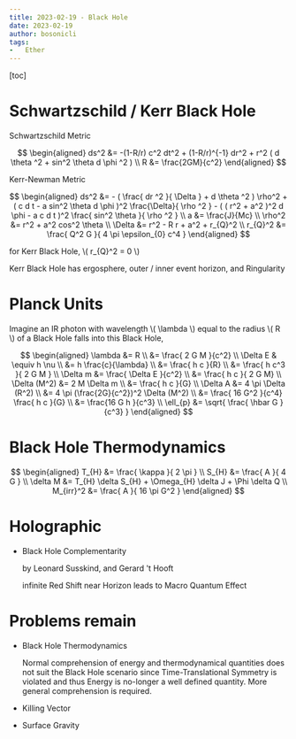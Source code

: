 ```yaml
---
title: 2023-02-19 - Black Hole
date: 2023-02-19
author: bosonicli
tags:
-   Ether
---
```


[toc]

# Schwartzschild / Kerr Black Hole

Schwartzschild Metric

$$
\begin{aligned}
    ds^2 &= -(1-R/r) c^2 dt^2 + (1-R/r)^{-1} dr^2 + r^2 ( d \theta ^2 + sin^2 \theta d \phi ^2 )    \\
    R &= \frac{2GM}{c^2}
\end{aligned}
$$

Kerr-Newman Metric

$$
\begin{aligned}
    ds^2 &= - ( \frac{ dr ^2 }{ \Delta } + d \theta ^2 ) \rho^2 + ( c d t - a sin^2 \theta d \phi )^2 \frac{\Delta}{ \rho ^2 } - ( ( r^2 + a^2 )^2 d \phi - a c d t )^2 \frac{ sin^2 \theta }{ \rho ^2 }    \\
    a &= \frac{J}{Mc}   \\
    \rho^2 &= r^2 + a^2 cos^2 \theta    \\
    \Delta &= r^2 - R r + a^2 + r_{Q}^2 \\
    r_{Q}^2 &= \frac{ Q^2 G }{ 4 \pi \epsilon_{0} c^4 }
\end{aligned}
$$

for Kerr Black Hole, \\( r_{Q}^2 = 0 \\)

Kerr Black Hole has ergosphere, outer / inner event horizon, and Ringularity

# Planck Units

Imagine an IR photon with wavelength \\( \lambda \\) equal to the radius \\( R \\) of a Black Hole falls into this Black Hole,

$$
\begin{aligned}
    \lambda &= R    \\
    &= \frac{ 2 G M }{c^2}  \\
    \Delta E & \equiv h \nu   \\
    &= h \frac{c}{\lambda}    \\
    &= \frac{ h c }{R}  \\
    &= \frac{ h c^3 }{ 2 G M }   \\
    \Delta m &= \frac{ \Delta E }{c^2}  \\
    &= \frac{ h c }{ 2 G M} \\
    \Delta (M^2) &= 2 M \Delta m  \\
    &= \frac{ h c }{G} \\
    \Delta A &= 4 \pi \Delta (R^2)  \\
    &= 4 \pi (\frac{2G}{c^2})^2 \Delta (M^2)    \\
    &= \frac{ 16 G^2 }{c^4} \frac{ h c }{G} \\
    &= \frac{16 G h }{c^3}  \\
    \ell_{p} &= \sqrt{ \frac{ \hbar G }{c^3} }
\end{aligned}
$$

# Black Hole Thermodynamics

$$
\begin{aligned}
    T_{H} &= \frac{ \kappa }{ 2 \pi }   \\
    S_{H} &= \frac{ A }{ 4 G }  \\
    \delta M &= T_{H} \delta S_{H} + \Omega_{H} \delta J + \Phi \delta Q    \\
    M_{irr}^2 &= \frac{ A }{ 16 \pi G^2 }
\end{aligned}
$$

# Holographic

+   Black Hole Complementarity

    by Leonard Susskind, and Gerard 't Hooft

    infinite Red Shift near Horizon leads to Macro Quantum Effect

# Problems remain

+   Black Hole Thermodynamics

    Normal comprehension of energy and thermodynamical quantities does not suit the Black Hole scenario since Time-Translational Symmetry is violated and thus Energy is no-longer a well defined quantity. More general comprehension is required.

+   Killing Vector

+   Surface Gravity